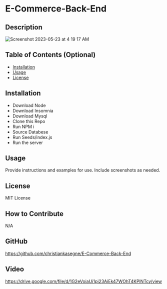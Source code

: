 # E-Commerce-Back-End
## Description
![Screenshot 2023-05-23 at 4 19 17 AM](https://github.com/christiankasegne/E-Commerce-Back-End/assets/128755872/ec49c7f7-b43e-4a38-a628-55262e6b1480)


## Table of Contents (Optional)


- [Installation](#installation)
- [Usage](#usage)
- [License](#license)

## Installation

* Download Node
* Download Insomnia
* Download Mysql
* Clone this Repo
* Run NPM i
* Source Databese
* Run Seeds/index.js
* Run the server 

## Usage

Provide instructions and examples for use. Include screenshots as needed.

## License

MIT License

## How to Contribute

N/A

## GitHub

https://github.com/christiankasegne/E-Commerce-Back-End

## Video

https://drive.google.com/file/d/1G2eVoiaUi1pi23AiEk47WOhT4KPlNTcy/view